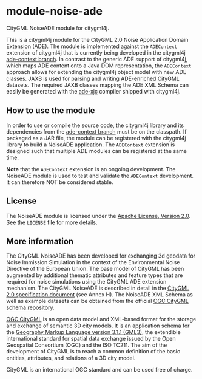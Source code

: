 # module-noise-ade
CityGML NoiseADE module for citygml4j.

This is a citygml4j module for the CityGML 2.0 Noise Application Domain Extension (ADE). The module is implemented against the `ADEContext` extension of citygml4j that is currently being developed in the citygml4j [ade-context branch](https://github.com/citygml4j/citygml4j/tree/ade-context). In contrast to the generic ADE support of citygml4j, which maps ADE content onto a Java DOM representation, the `ADEContext` approach allows for extending the citygml4j object model with new ADE classes. JAXB is used for parsing and writing ADE-enriched CityGML datasets. The required JAXB classes mapping the ADE XML Schema can easily be generated with the [ade-xjc](https://github.com/citygml4j/ade-xjc) compiler shipped with citygml4j. 

## How to use the module
In order to use or compile the source code, the citygml4j library and its dependencies from the [ade-context branch](https://github.com/citygml4j/citygml4j/tree/ade-context) must be on the classpath. If packaged as a JAR file, the module can be registered with the citygml4j library to build a NoiseADE application. The `ADEContext` extension is designed such that multiple ADE modules can be registered at the same time.

**Note** that the `ADEContext` extension is an ongoing development. The NoiseADE module is used to test and validate the `ADEContext` development. It can therefore NOT be considered stable.

## License
The NoiseADE module is licensed under the [Apache License, Version 2.0](http://www.apache.org/licenses/LICENSE-2.0). See the `LICENSE` file for more details.

## More information
The CityGML NoiseADE has been developed for exchanging 3d geodata for Noise Immission Simulation in the context of the Environmental Noise Directive of the European Union. The base model of CityGML has been augmented by additional thematic attributes and feature types that are required for noise simulations using the CityGML ADE extension mechanism. The CityGML NoiseADE is described in detail in the [CityGML 2.0 specification document](https://portal.opengeospatial.org/files/?artifact_id=47842) (see Annex H). The NoiseADE XML Schema as well as example datasets can be obtained from the official [OGC CityGML schema repository](http://schemas.opengis.net/citygml/examples/2.0/ade/noise-ade/).

[OGC CityGML](http://www.opengeospatial.org/standards/citygml) is an open data model and XML-based format for the storage and exchange of semantic 3D city models. It is an application schema for the [Geography Markup Language version 3.1.1 (GML3)](http://www.opengeospatial.org/standards/gml), the extendible international standard for spatial data exchange issued by the Open Geospatial Consortium (OGC) and the ISO TC211. The aim of the development of CityGML is to reach a common definition of the basic entities, attributes, and relations of a 3D city model.

CityGML is an international OGC standard and can be used free of charge.
